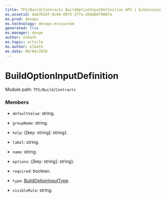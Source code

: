 ```yaml
---
title: TFS/Build/Contracts BuildOptionInputDefinition API | Extensions for Visual Studio Team Services
ms.assetid: da6762df-8c64-0975-2f7a-d5dd60f908fa
ms.prod: devops
ms.technology: devops-ecosystem
generated: true
ms.manager: douge
author: elbatk
ms.topic: article
ms.author: elbatk
ms.date: 08/04/2016
---
```


# BuildOptionInputDefinition

Module path: `TFS/Build/Contracts`


### Members

* `defaultValue`: string. 

* `groupName`: string. 

* `help`: {[key: string]: string}. 

* `label`: string. 

* `name`: string. 

* `options`: {[key: string]: string}. 

* `required`: boolean. 

* `type`: [BuildOptionInputType](./BuildOptionInputType.md). 

* `visibleRule`: string. 

